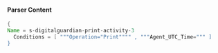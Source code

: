 #### Parser Content
```Java
{
Name = s-digitalguardian-print-activity-3
  Conditions = [ """Operation="Print"""" , """Agent_UTC_Time=""" ]
}
```